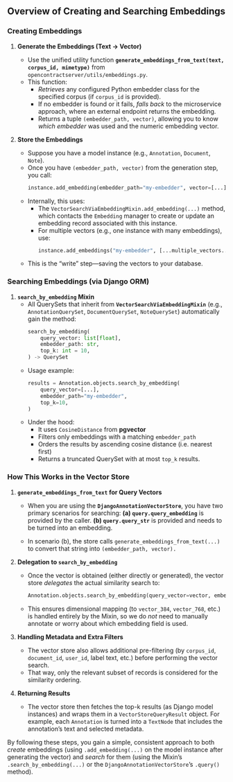 ## Overview of Creating and Searching Embeddings

### Creating Embeddings

1. **Generate the Embeddings (Text → Vector)**
   - Use the unified utility function **`generate_embeddings_from_text(text, corpus_id, mimetype)`** from `opencontractserver/utils/embeddings.py`.
   - This function:
     - *Retrieves* any configured Python embedder class for the specified corpus (if `corpus_id` is provided).
     - If no embedder is found or it fails, *falls back* to the microservice approach, where an external endpoint returns the embedding.
     - Returns a tuple `(embedder_path, vector)`, allowing you to know *which embedder* was used and the numeric embedding vector.

2. **Store the Embeddings**
   - Suppose you have a model instance (e.g., `Annotation`, `Document`, `Note`).
   - Once you have `(embedder_path, vector)` from the generation step, you call:
     ```python
     instance.add_embedding(embedder_path="my-embedder", vector=[...])
     ```
   - Internally, this uses:
     - The `VectorSearchViaEmbeddingMixin.add_embedding(...)` method, which contacts the `Embedding` manager to create or update an embedding record associated with this instance.
     - For multiple vectors (e.g., one instance with many embeddings), use:
       ```python
       instance.add_embeddings("my-embedder", [...multiple_vectors...])
       ```
   - This is the “write” step—saving the vectors to your database.

### Searching Embeddings (via Django ORM)

1. **`search_by_embedding` Mixin**
   - All QuerySets that inherit from **`VectorSearchViaEmbeddingMixin`** (e.g., `AnnotationQuerySet`, `DocumentQuerySet`, `NoteQuerySet`) automatically gain the method:
     ```python
     search_by_embedding(
         query_vector: list[float],
         embedder_path: str,
         top_k: int = 10,
     ) -> QuerySet
     ```
   - Usage example:
     ```python
     results = Annotation.objects.search_by_embedding(
         query_vector=[...],
         embedder_path="my-embedder",
         top_k=10,
     )
     ```
   - Under the hood:
     - It uses `CosineDistance` from **pgvector**
     - Filters only embeddings with a matching `embedder_path`
     - Orders the results by ascending cosine distance (i.e. nearest first)
     - Returns a truncated QuerySet with at most `top_k` results.

### How This Works in the Vector Store

1. **`generate_embeddings_from_text` for Query Vectors**
   - When you are using the **`DjangoAnnotationVectorStore`**, you have two primary scenarios for searching:
     **(a) `query.query_embedding`** is provided by the caller.
     **(b) `query.query_str`** is provided and needs to be turned into an embedding.

   - In scenario (b), the store calls `generate_embeddings_from_text(...)` to convert that string into `(embedder_path, vector).`

2. **Delegation to `search_by_embedding`**
   - Once the vector is obtained (either directly or generated), the vector store *delegates* the actual similarity search to:
     ```python
     Annotation.objects.search_by_embedding(query_vector=vector, embedder_path=embedder_path, top_k=top_k)
     ```
   - This ensures dimensional mapping (to `vector_384`, `vector_768`, etc.) is handled entirely by the Mixin, so we do *not* need to manually annotate or worry about which embedding field is used.

3. **Handling Metadata and Extra Filters**
   - The vector store also allows additional pre-filtering (by `corpus_id`, `document_id`, `user_id`, label text, etc.) before performing the vector search.
   - That way, only the relevant subset of records is considered for the similarity ordering.

4. **Returning Results**
   - The vector store then fetches the top-k results (as Django model instances) and wraps them in a `VectorStoreQueryResult` object. For example, each `Annotation` is turned into a `TextNode` that includes the annotation’s text and selected metadata.

By following these steps, you gain a simple, consistent approach to both *create* embeddings (using `.add_embedding(...)` on the model instance after generating the vector) and *search* for them (using the Mixin’s `.search_by_embedding(...)` or the `DjangoAnnotationVectorStore`’s `.query()` method).
